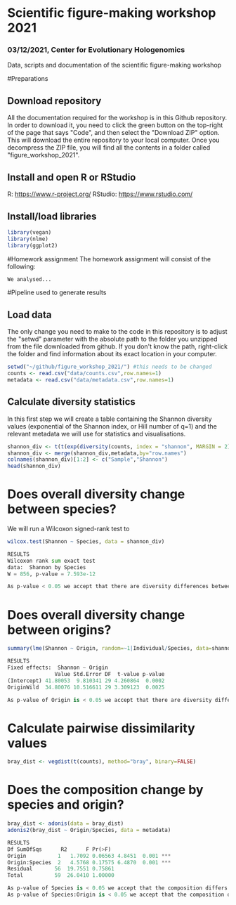 # Scientific figure-making workshop 2021
### 03/12/2021, Center for Evolutionary Hologenomics
Data, scripts and documentation of the scientific figure-making workshop

#Preparations

## Download repository
All the documentation required for the workshop is in this Github repository. In order to download it, you need to click the green button on the top-right of the page that says "Code", and then select the "Download ZIP" option. This will download the entire repository to your local computer. Once you decompress the ZIP file, you will find all the contents in a folder called "figure_workshop_2021".

## Install and open R or RStudio
R: https://www.r-project.org/
RStudio: https://www.rstudio.com/

## Install/load libraries
````R
library(vegan)
library(nlme)
library(ggplot2)
````

#Homework assignment
The homework assignment will consist of the following:
````py
We analysed...
````

#Pipeline used to generate results

## Load data
The only change you need to make to the code in this repository is to adjust the "setwd" parameter with the absolute path to the folder you unzipped from the file  downloaded from github. If you don't know the path, right-click the folder and find information about its exact location in your computer.

````R
setwd("~/github/figure_workshop_2021/") #this needs to be changed
counts <- read.csv("data/counts.csv",row.names=1)
metadata <- read.csv("data/metadata.csv",row.names=1)
````

## Calculate diversity statistics
In this first step we will create a table containing the Shannon diversity values (exponential of the Shannon index, or Hill number of q=1) and the relevant metadata we will use for statistics and visualisations.

````R
shannon_div <- t(t(exp(diversity(counts, index = "shannon", MARGIN = 2))))
shannon_div <- merge(shannon_div,metadata,by="row.names")
colnames(shannon_div)[1:2] <- c("Sample","Shannon")
head(shannon_div)
````
# Does overall diversity change between species?
We will run a Wilcoxon signed-rank test to  

````R
wilcox.test(Shannon ~ Species, data = shannon_div)
````
````py
RESULTS
Wilcoxon rank sum exact test
data:  Shannon by Species
W = 856, p-value = 7.593e-12

As p-value < 0.05 we accept that there are diversity differences between species (regardless of origin).
````
# Does overall diversity change between origins?
````R
summary(lme(Shannon ~ Origin, random=~1|Individual/Species, data=shannon_div))
````
````py
RESULTS
Fixed effects:  Shannon ~ Origin
               Value Std.Error DF  t-value p-value
(Intercept) 41.80053  9.810341 29 4.260864  0.0002
OriginWild  34.80076 10.516611 29 3.309123  0.0025

As p-value of Origin is < 0.05 we accept that there are diversity differences between origins (factoring individuals and species).
````
# Calculate pairwise dissimilarity values
````R
bray_dist <- vegdist(t(counts), method="bray", binary=FALSE)
````

# Does the composition change by species and origin?
````R
bray_dist <- adonis(data = bray_dist)
adonis2(bray_dist ~ Origin/Species, data = metadata)
````
````py
RESULTS
Df SumOfSqs      R2      F Pr(>F)    
Origin          1   1.7092 0.06563 4.8451  0.001 ***
Origin:Species  2   4.5768 0.17575 6.4870  0.001 ***
Residual       56  19.7551 0.75861                  
Total          59  26.0410 1.00000    

As p-value of Species is < 0.05 we accept that the composition differs between species.        
As p-value of Species:Origin is < 0.05 we accept that the composition differs between origins.   
````
